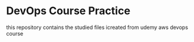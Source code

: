 # DevOps Course Practice 
this repository contains the studied files icreated from udemy aws devops course 
